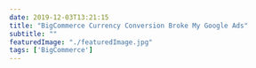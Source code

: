 ```yaml
---
date: 2019-12-03T13:21:15
title: "BigCommerce Currency Conversion Broke My Google Ads" 
subtitle: ""
featuredImage: "./featuredImage.jpg"
tags: ['BigCommerce']
---
```

